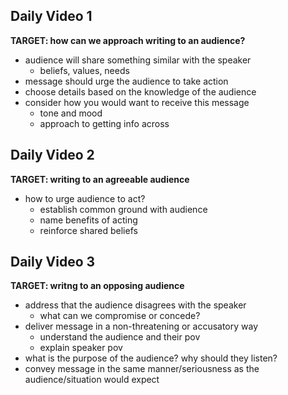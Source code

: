 ## Daily Video 1
**TARGET: how can we approach writing to an audience?**
- audience will share something similar with the speaker
    - beliefs, values, needs
- message should urge the audience to take action
- choose details based on the knowledge of the audience
- consider how you would want to receive this message
    - tone and mood
    - approach to getting info across


## Daily Video 2
**TARGET: writing to an agreeable audience**
- how to urge audience to act?
    - establish common ground with audience
    - name benefits of acting
    - reinforce shared beliefs


## Daily Video 3
**TARGET: writng to an opposing audience**
- address that the audience disagrees with the speaker
    - what can we compromise or concede?
- deliver message in a non-threatening or accusatory way
    - understand the audience and their pov
    - explain speaker pov
- what is the purpose of the audience? why should they listen?
- convey message in the same manner/seriousness as the audience/situation would expect